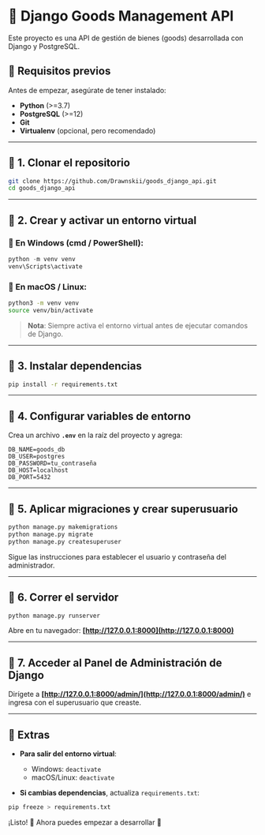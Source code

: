 # 📌 Django Goods Management API

Este proyecto es una API de gestión de bienes (goods) desarrollada con Django y PostgreSQL.

## 🚀 Requisitos previos

Antes de empezar, asegúrate de tener instalado:

- **Python** (>=3.7)
- **PostgreSQL** (>=12)
- **Git**
- **Virtualenv** (opcional, pero recomendado)

---

## 🔹 1. Clonar el repositorio
```bash
git clone https://github.com/Drawnskii/goods_django_api.git
cd goods_django_api
```

---

## 🔹 2. Crear y activar un entorno virtual

### 🔹 En Windows (cmd / PowerShell):
```powershell
python -m venv venv
venv\Scripts\activate
```

### 🔹 En macOS / Linux:
```bash
python3 -m venv venv
source venv/bin/activate
```

> **Nota**: Siempre activa el entorno virtual antes de ejecutar comandos de Django.

---

## 🔹 3. Instalar dependencias
```bash
pip install -r requirements.txt
```

---

## 🔹 4. Configurar variables de entorno
Crea un archivo **`.env`** en la raíz del proyecto y agrega:

```env
DB_NAME=goods_db
DB_USER=postgres
DB_PASSWORD=tu_contraseña
DB_HOST=localhost
DB_PORT=5432
```

---

## 🔹 5. Aplicar migraciones y crear superusuario
```bash
python manage.py makemigrations
python manage.py migrate
python manage.py createsuperuser
```
Sigue las instrucciones para establecer el usuario y contraseña del administrador.

---

## 🔹 6. Correr el servidor
```bash
python manage.py runserver
```
Abre en tu navegador: **[http://127.0.0.1:8000](http://127.0.0.1:8000)**

---

## 🔹 7. Acceder al Panel de Administración de Django
Dirígete a **[http://127.0.0.1:8000/admin/](http://127.0.0.1:8000/admin/)** e ingresa con el superusuario que creaste.

---

## 📌 Extras

- **Para salir del entorno virtual**:
  - Windows: `deactivate`
  - macOS/Linux: `deactivate`

- **Si cambias dependencias**, actualiza `requirements.txt`:
```bash
pip freeze > requirements.txt
```

¡Listo! 🎉 Ahora puedes empezar a desarrollar 🚀
